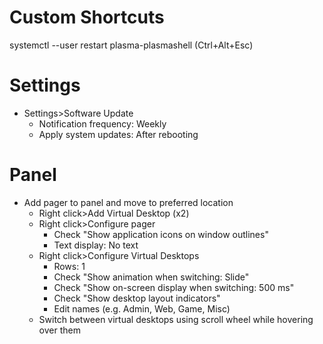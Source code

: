 # Custom Shortcuts
systemctl --user restart plasma-plasmashell (Ctrl+Alt+Esc)

# Settings
- Settings>Software Update
    - Notification frequency: Weekly
    - Apply system updates: After rebooting
        
# Panel
- Add pager to panel and move to preferred location
    - Right click>Add Virtual Desktop (x2)
    - Right click>Configure pager
        - Check "Show application icons on window outlines"
        - Text display: No text
    - Right click>Configure Virtual Desktops
        - Rows: 1
        - Check "Show animation when switching: Slide"
        - Check "Show on-screen display when switching: 500 ms"
        - Check "Show desktop layout indicators"
        - Edit names (e.g. Admin, Web, Game, Misc)
    - Switch between virtual desktops using scroll wheel while hovering over them

